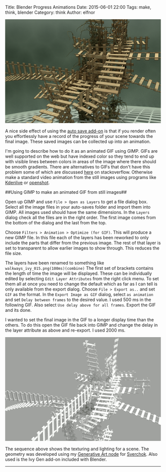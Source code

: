 Title: Blender Progress Animations
Date: 2015-06-01 22:00
Tags: make, think, blender
Category: think
Author: elfnor

![walkways still](./images/walkways_ivy_024.png)

A nice side effect of using the [auto save add-on]({filename}blender_auto_save_addon.md) is that if you render often you effortlessly have a record of the progress of your scene towards the final image. These saved images can be collected up into an animation. 

I'm going to describe how to do it as an animated GIF using GIMP. GIFs are well supported on the web but have indexed color so they tend to end up with visible lines between colors in areas of the image where there should be smooth gradients. There are alternatives to GIFs that don't have this problem some of which are discussed [here](http://stackoverflow.com/questions/6402633/what-alternatives-for-animated-gifs-are-there) on stackoverflow. Otherwise make a standard video animation from the still images using programs like [Kdenlive](https://kdenlive.org/) or [openshot](http://www.openshot.org/).

##Using GIMP to make an animated GIF from still images##

Open up GIMP and use ``` File > Open as Layers ``` to get a file dialog box. Select all the image files in your auto-saves folder and import them into GIMP. All images used should have the same dimensions. In the ```Layers ``` dialog check all the files are in the right order. The first image comes from the bottom of the dialog and the last from the top. 

Choose ``` Filters > Animation > Optimize (for GIF) ```. This will produce a new GIMP file. In this file each of the layers has been reworked to only include the parts that differ from the previous image. The rest of that layer is set to transparent to allow earlier images to show through. This reduces the file size. 

The layers have been renamed to something like ``` walkways_ivy_015.png(100ms)(combine) ``` The first set of brackets contains the length of time the image will be displayed. These can be individually edited by selecting ``` Edit Layer Attributes ``` from the right click menu. To set them all at once you need to change the default which as far as I can tell is only available from the export dialog. Choose ``` File > Export as.. ``` and set ``` GIF ``` as the format.  In the ``` Export Image as GIF ``` dialog,  select ``` as animation ``` and set ``` Delay between frames ``` to the desired value. I used 500 ms in the following GIF. Also select ``` Use delay above for all frames ```. Export the GIF and its done.

I wanted to set the final image in the GIF to a longer display time than the others. To do this open the GIF file back into GIMP and change the delay in the layer attribute as above and re-export. I used 2000 ms.

![walkways gif](./images/walkways_05.gif)

The sequence above shows the texturing and lighting for a scene. The geometry was developed using my [Generative Art node]({filename}blender_pipe_generator.md) for [Sverchok](https://github.com/nortikin/sverchok). Also used is the Ivy Gen add-on included with Blender.

-------------------------------------------------------------------







